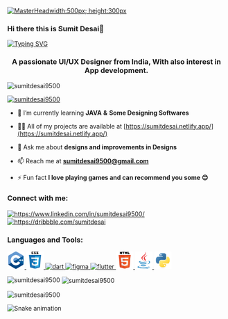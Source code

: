 [![MasterHead](https://imgs.search.brave.com/3tvQF4j-W-dW8EVgb0n-PLWYPZKMMcQ_-FSw07Mw1dQ/rs:fit:500:150:1/g:ce/aHR0cDovL2Jlc3Rh/bmltYXRpb25zLmNv/bS9TY2ktRmkvc3Rh/ci10cmF2ZWxpbmct/YW5pbWF0ZWQtZ2lm/LXNjaS1maS1pbWFn/ZS5naWY.gif)width:500px; height:300px](https://sumitdesai.netlify.app/)
### Hi there this is Sumit Desai👋
[![Typing SVG](https://readme-typing-svg.herokuapp.com/?width=800&height=70&center=true&size=37&lines=Hi+there,++Buddy+👋;This+is+Sumit+Desai++🙋🏻‍♂️;Welcome+To+My+Github+Profile++😊)](https://git.io/typing-svg)
<h3 align="center">A passionate UI/UX Designer from India, With also interest in App development.</h3>
<p align="left"> <img src="https://komarev.com/ghpvc/?username=sumitdesai9500&label=Profile%20views&color=0e75b6&style=flat" alt="sumitdesai9500" /> </p>

<p align="left"> <a href="https://github.com/ryo-ma/github-profile-trophy"><img src="https://github-profile-trophy.vercel.app/?username=sumitdesai9500" alt="sumitdesai9500" /></a> </p>

- 🌱 I’m currently learning **JAVA** **&** **Some Designing Softwares**

- 👨‍💻 All of my projects are available at [https://sumitdesai.netlify.app/](https://sumitdesai.netlify.app/)

- 💬 Ask me about **designs and improvements in Designs**

- 📫 Reach me at **sumitdesai9500@gmail.com**

- ⚡ Fun fact **I love playing games and can recommend you some 😊**

<h3 align="left">Connect with me:</h3>
<p align="left">
<a href="https://www.linkedin.com/in/sumitdesai9500/" target="blank"><img align="center" src="https://raw.githubusercontent.com/rahuldkjain/github-profile-readme-generator/master/src/images/icons/Social/linked-in-alt.svg" alt="https://www.linkedin.com/in/sumitdesai9500/" height="30" width="40" /></a>
<a href="https://dribbble.com/SumitDesai" target="blank"><img align="center" src="https://raw.githubusercontent.com/rahuldkjain/github-profile-readme-generator/master/src/images/icons/Social/dribbble.svg" alt="https://dribbble.com/sumitdesai" height="30" width="40" /></a>
</p>

<h3 align="left">Languages and Tools:</h3>
<p align="left"> <a href="https://www.w3schools.com/cpp/" target="_blank" rel="noreferrer"> <img src="https://raw.githubusercontent.com/devicons/devicon/master/icons/cplusplus/cplusplus-original.svg" alt="cplusplus" width="40" height="40"/> </a> <a href="https://www.w3schools.com/css/" target="_blank" rel="noreferrer"> <img src="https://raw.githubusercontent.com/devicons/devicon/master/icons/css3/css3-original-wordmark.svg" alt="css3" width="40" height="40"/> </a> <a href="https://dart.dev" target="_blank" rel="noreferrer"> <img src="https://www.vectorlogo.zone/logos/dartlang/dartlang-icon.svg" alt="dart" width="40" height="40"/> </a> <a href="https://www.figma.com/" target="_blank" rel="noreferrer"> <img src="https://www.vectorlogo.zone/logos/figma/figma-icon.svg" alt="figma" width="40" height="40"/> </a> <a href="https://flutter.dev" target="_blank" rel="noreferrer"> <img src="https://www.vectorlogo.zone/logos/flutterio/flutterio-icon.svg" alt="flutter" width="40" height="40"/> </a> <a href="https://www.w3.org/html/" target="_blank" rel="noreferrer"> <img src="https://raw.githubusercontent.com/devicons/devicon/master/icons/html5/html5-original-wordmark.svg" alt="html5" width="40" height="40"/> </a> <a href="https://www.java.com" target="_blank" rel="noreferrer"> <img src="https://raw.githubusercontent.com/devicons/devicon/master/icons/java/java-original.svg" alt="java" width="40" height="40"/> </a> <a href="https://www.python.org" target="_blank" rel="noreferrer"> <img src="https://raw.githubusercontent.com/devicons/devicon/master/icons/python/python-original.svg" alt="python" width="40" height="40"/> </a> </p>

<p><img align="left" src="https://github-readme-stats.vercel.app/api/top-langs?username=sumitdesai9500&show_icons=true&locale=en&layout=compact" alt="sumitdesai9500" /></p>

<p>&nbsp;<img align="center" src="https://github-readme-stats.vercel.app/api?username=sumitdesai9500&show_icons=true&locale=en" alt="sumitdesai9500" /></p>

<p><img align="center" src="https://github-readme-streak-stats.herokuapp.com/?user=sumitdesai9500&" alt="sumitdesai9500" /></p>

<img src="https://raw.githubusercontent.com/sumitdesai9500/sumitdesai9500/output/snake.svg" alt="Snake animation" />

###
